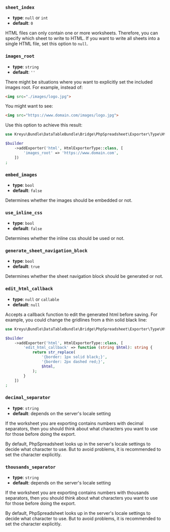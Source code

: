 ### `sheet_index`

- **type**: `null` or `int` 
- **default**: `0`

HTML files can only contain one or more worksheets.
Therefore, you can specify which sheet to write to HTML.
If you want to write all sheets into a single HTML file, set this option to `null`.

### `images_root`

- **type**: `string` 
- **default**: `''`

There might be situations where you want to explicitly set the included images root. For example, instead of:

```html
<img src="./images/logo.jpg">
```

You might want to see:

```html
<img src="https://www.domain.com/images/logo.jpg">
```

Use this option to achieve this result:

```php
use Kreyu\Bundle\DataTableBundle\Bridge\PhpSpreadsheet\Exporter\Type\HtmlExporterType;

$builder
    ->addExporter('html', HtmlExporterType::class, [
        'images_root' => 'https://www.domain.com',
    ])
;
```

### `embed_images`

- **type**: `bool` 
- **default**: `false`

Determines whether the images should be embedded or not.

### `use_inline_css`

- **type**: `bool` 
- **default**: `false`

Determines whether the inline css should be used or not.

### `generate_sheet_navigation_block`

- **type**: `bool` 
- **default**: `true`

Determines whether the sheet navigation block should be generated or not.

### `edit_html_callback`

- **type**: `null` or `callable` 
- **default**: `null`

Accepts a callback function to edit the generated html before saving.
For example, you could change the gridlines from a thin solid black line:

```php
use Kreyu\Bundle\DataTableBundle\Bridge\PhpSpreadsheet\Exporter\Type\HtmlExporterType;

$builder
    ->addExporter('html', HtmlExporterType::class, [
        'edit_html_callback' => function (string $html): string {
            return str_replace(
                '{border: 1px solid black;}',
                '{border: 2px dashed red;}',
                $html,
            );
        } 
    ])
;
```

### `decimal_separator`

- **type**: `string` 
- **default**: depends on the server's locale setting

If the worksheet you are exporting contains numbers with decimal separators,
then you should think about what characters you want to use for those before doing the export.

By default, PhpSpreadsheet looks up in the server's locale settings to decide what character to use.
But to avoid problems, it is recommended to set the character explicitly.

### `thousands_separator`

- **type**: `string` 
- **default**: depends on the server's locale setting

If the worksheet you are exporting contains numbers with thousands separators,
then you should think about what characters you want to use for those before doing the export.

By default, PhpSpreadsheet looks up in the server's locale settings to decide what character to use.
But to avoid problems, it is recommended to set the character explicitly.